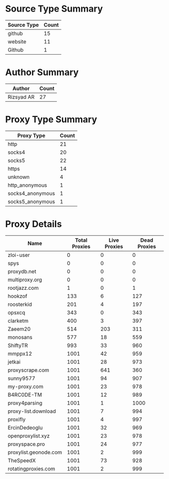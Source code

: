 # Source Type Summary

| Source Type | Count |
|-------------|-------|
| github | 15 |
| website | 11 |
| Github | 1 |


# Author Summary

| Author | Count |
|--------|-------|
| Rizsyad AR | 27 |


# Proxy Type Summary

| Proxy Type | Count |
|------------|-------|
| http | 21 |
| socks4 | 20 |
| socks5 | 22 |
| https | 14 |
| unknown | 4 |
| http_anonymous | 1 |
| socks4_anonymous | 1 |
| socks5_anonymous | 1 |


# Proxy Details

| Name | Total Proxies | Live Proxies | Dead Proxies |
|------|---------------|--------------|---------------|
| zloi-user | 0 | 0 | 0 |
| spys | 0 | 0 | 0 |
| proxydb.net | 0 | 0 | 0 |
| multiproxy.org | 0 | 0 | 0 |
| rootjazz.com | 1 | 0 | 1 |
| hookzof | 133 | 6 | 127 |
| roosterkid | 201 | 4 | 197 |
| opsxcq | 343 | 0 | 343 |
| clarketm | 400 | 3 | 397 |
| Zaeem20 | 514 | 203 | 311 |
| monosans | 577 | 18 | 559 |
| ShiftyTR | 993 | 33 | 960 |
| mmppx12 | 1001 | 42 | 959 |
| jetkai | 1001 | 28 | 973 |
| proxyscrape.com | 1001 | 641 | 360 |
| sunny9577 | 1001 | 94 | 907 |
| my-proxy.com | 1001 | 23 | 978 |
| B4RC0DE-TM | 1001 | 12 | 989 |
| proxy4parsing | 1001 | 1 | 1000 |
| proxy-list.download | 1001 | 7 | 994 |
| proxifly | 1001 | 4 | 997 |
| ErcinDedeoglu | 1001 | 32 | 969 |
| openproxylist.xyz | 1001 | 23 | 978 |
| proxyspace.pro | 1001 | 24 | 977 |
| proxylist.geonode.com | 1001 | 2 | 999 |
| TheSpeedX | 1001 | 73 | 928 |
| rotatingproxies.com | 1001 | 2 | 999 |
